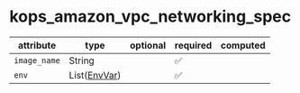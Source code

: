 # kops_amazon_vpc_networking_spec

| attribute | type | optional | required | computed |
| --- | --- | --- | --- | --- |
| `image_name` | String |  | :white_check_mark: |  |
| `env` | List([EnvVar](./EnvVar.md)) |  | :white_check_mark: |  |
